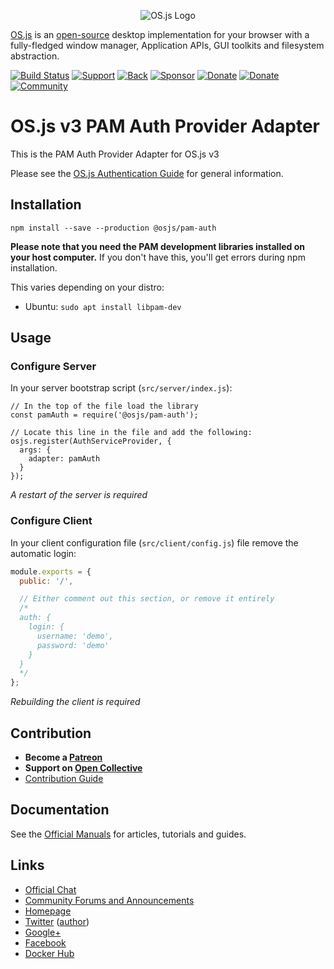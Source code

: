 <p align="center">
  <img alt="OS.js Logo" src="https://raw.githubusercontent.com/os-js/gfx/master/logo-big.png" />
</p>

[OS.js](https://www.os-js.org/) is an [open-source](https://raw.githubusercontent.com/os-js/OS.js/master/LICENSE) desktop implementation for your browser with a fully-fledged window manager, Application APIs, GUI toolkits and filesystem abstraction.

[![Build Status](https://travis-ci.org/os-js/osjs-pam-auth.svg?branch=master)](https://travis-ci.org/os-js/osjs-pam-auth)
[![Support](https://img.shields.io/badge/patreon-support-orange.svg)](https://www.patreon.com/user?u=2978551&ty=h&u=2978551)
[![Back](https://opencollective.com/osjs/tiers/backer/badge.svg?label=backer&color=brightgreen)](https://opencollective.com/osjs)
[![Sponsor](https://opencollective.com/osjs/tiers/sponsor/badge.svg?label=sponsor&color=brightgreen)](https://opencollective.com/osjs)
[![Donate](https://img.shields.io/badge/liberapay-donate-yellowgreen.svg)](https://liberapay.com/os-js/)
[![Donate](https://img.shields.io/badge/paypal-donate-yellow.svg)](https://paypal.me/andersevenrud)
[![Community](https://img.shields.io/badge/join-community-green.svg)](https://community.os-js.org/)

# OS.js v3 PAM Auth Provider Adapter

This is the PAM Auth Provider Adapter for OS.js v3

Please see the [OS.js Authentication Guide](https://manual.os-js.org/v3/guide/auth/) for general information.

## Installation

```
npm install --save --production @osjs/pam-auth
```

**Please note that you need the PAM development libraries installed on your host computer.** If you don't have this, you'll get errors during npm installation.

This varies depending on your distro:

* Ubuntu: `sudo apt install libpam-dev`

## Usage

### Configure Server

In your server bootstrap script (`src/server/index.js`):

```
// In the top of the file load the library
const pamAuth = require('@osjs/pam-auth');

// Locate this line in the file and add the following:
osjs.register(AuthServiceProvider, {
  args: {
    adapter: pamAuth
  }
});
```

*A restart of the server is required*

### Configure Client

In your client configuration file (`src/client/config.js`) file remove the automatic login:

```javascript
module.exports = {
  public: '/',

  // Either comment out this section, or remove it entirely
  /*
  auth: {
    login: {
      username: 'demo',
      password: 'demo'
    }
  }
  */
};
```

*Rebuilding the client is required*

## Contribution

* **Become a [Patreon](https://www.patreon.com/user?u=2978551&ty=h&u=2978551)**
* **Support on [Open Collective](https://opencollective.com/osjs)**
* [Contribution Guide](https://github.com/os-js/OS.js/blob/v3/CONTRIBUTING.md)

## Documentation

See the [Official Manuals](https://manual.os-js.org/v3/) for articles, tutorials and guides.

## Links

* [Official Chat](https://gitter.im/os-js/OS.js)
* [Community Forums and Announcements](https://community.os-js.org/)
* [Homepage](https://os-js.org/)
* [Twitter](https://twitter.com/osjsorg) ([author](https://twitter.com/andersevenrud))
* [Google+](https://plus.google.com/b/113399210633478618934/113399210633478618934)
* [Facebook](https://www.facebook.com/os.js.org)
* [Docker Hub](https://hub.docker.com/u/osjs/)
